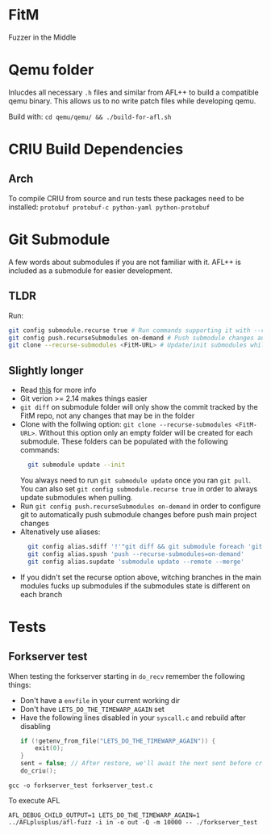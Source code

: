 # FitM
Fuzzer in the Middle

# Qemu folder

Inlucdes all necessary `.h` files and similar from AFL++ to build a compatible qemu binary. 
This allows us to no write patch files while developing qemu.  

Build with: `cd qemu/qemu/ && ./build-for-afl.sh`

# CRIU Build Dependencies
## Arch

To compile CRIU from source and run tests these packages need to be installed:
`protobuf protobuf-c python-yaml python-protobuf`

# Git Submodule

A few words about submodules if you are not familiar with it. AFL++ is included as a submodule for easier development.

## TLDR

Run:
```sh
git config submodule.recurse true # Run commands supporting it with --recurse-submodules
git config push.recurseSubmodules on-demand # Push submodule changes automatically if possible
git clone --recurse-submodules <FitM-URL> # Update/init submodules while cloning
```

## Slightly longer
- Read [this](https://git-scm.com/book/en/v2/Git-Tools-Submodules) for more info
- Git verion >= 2.14 makes things easier
- `git diff` on submodule folder will only show the commit tracked by the FitM repo, not any changes that may be in the folder
- Clone with the follwing option: `git clone --recurse-submodules <FitM-URL>`. Without this option only an empty folder will be created for each submodule. These folders can be populated with the following commands: 
  ```sh
    git submodule update --init
  ```
  You always need to run `git submodule update` once you ran `git pull`. You can also set `git config submodule.recurse true` in order to always update submodules when pulling.
- Run `git config push.recurseSubmodules on-demand` in order to configure git to automatically push submodule changes before push main project changes
- Altenatively use aliases:
  ```sh
    git config alias.sdiff '!'"git diff && git submodule foreach 'git diff'"
    git config alias.spush 'push --recurse-submodules=on-demand'
    git config alias.supdate 'submodule update --remote --merge'
    ```
- If you didn't set the recurse option above, witching branches in the main modules fucks up submodules if the submodules state is different on each branch

# Tests

## Forkserver test

When testing the forkserver starting in `do_recv` remember the following things:
- Don't have a `envfile` in your current working dir
- Don't have `LETS_DO_THE_TIMEWARP_AGAIN` set
- Have the following lines disabled in your `syscall.c` and rebuild after disabling
    ```c
    if (!getenv_from_file("LETS_DO_THE_TIMEWARP_AGAIN")) {
        exit(0);
    }
    sent = false; // After restore, we'll await the next sent before criuin' again
    do_criu();
    ```

```
gcc -o forkserver_test forkserver_test.c
```

To execute AFL

```
AFL_DEBUG_CHILD_OUTPUT=1 LETS_DO_THE_TIMEWARP_AGAIN=1 ../AFLplusplus/afl-fuzz -i in -o out -Q -m 10000 -- ./forkserver_test
```
